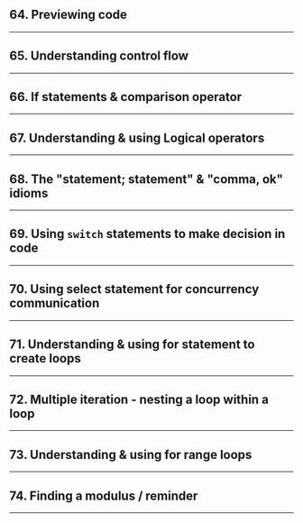 ## 64. Previewing code

***

## 65. Understanding control flow

***

## 66. If statements & comparison operator

***

## 67. Understanding & using Logical operators

***

## 68. The "statement; statement" & "comma, ok" idioms

***

## 69. Using `switch` statements to make decision in code

***

## 70. Using select statement for concurrency communication

***

## 71. Understanding & using for statement to create loops

***

## 72. Multiple iteration - nesting a loop within a loop

***

## 73. Understanding & using for range loops

***

## 74. Finding a modulus / reminder

***
